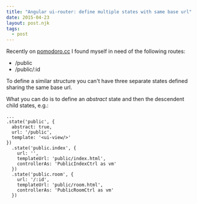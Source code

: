 ```yaml
---
title: "Angular ui-router: define multiple states with same base url"
date: 2015-04-23
layout: post.njk
tags:
  - post
---
```


Recently on [pomodoro.cc](https://pomodoro.cc) I found myself in need of the following routes:

- /public
- /public/:id

To define a similar structure you can't have three separate states defined sharing the same base url.

What you can do is to define an *abstract* state and then the descendent child states, e.g.:

```
...
.state('public', {
  abstract: true,
  url: '/public',
  template: '<ui-view/>'
})
  .state('public.index', {
    url: '',
    templateUrl: 'public/index.html',
    controllerAs: 'PublicIndexCtrl as vm'
  })
  .state('public.room', {
    url: '/:id',
    templateUrl: 'public/room.html',
    controllerAs: 'PublicRoomCtrl as vm'
  })
```
